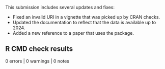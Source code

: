 This submission includes several updates and fixes:

* Fixed an invalid URI in a vignette that was picked up by CRAN checks.
* Updated the documentation to reflect that the data is available up to 2024.
* Added a new reference to a paper that uses the package.

## R CMD check results

0 errors | 0 warnings | 0 notes

